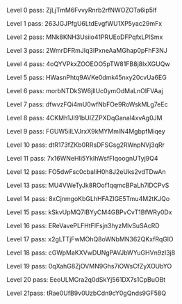 Level 0 pass: ZjLjTmM6FvvyRnrb2rfNWOZOTa6ip5If

Level 1 pass: 263JGJPfgU6LtdEvgfWU1XP5yac29mFx

Level 2 pass: MNk8KNH3Usiio41PRUEoDFPqfxLPlSmx

Level 3 pass: 2WmrDFRmJIq3IPxneAaMGhap0pFhF3NJ

Level 4 pass: 4oQYVPkxZOOEOO5pTW81FB8j8lxXGUQw

Level 5 pass: HWasnPhtq9AVKe0dmk45nxy20cvUa6EG

Level 6 pass: morbNTDkSW6jIlUc0ymOdMaLnOlFVAaj

Level 7 pass: dfwvzFQi4mU0wfNbFOe9RoWskMLg7eEc

Level 8 pass: 4CKMh1JI91bUIZZPXDqGanal4xvAg0JM

Level 9 pass: FGUW5ilLVJrxX9kMYMmlN4MgbpfMiqey

Level 10 pass: dtR173fZKb0RRsDFSGsg2RWnpNVj3qRr

Level 11 pass: 7x16WNeHIi5YkIhWsfFIqoognUTyj9Q4

Level 12 pass: FO5dwFsc0cbaIiH0h8J2eUks2vdTDwAn

Level 13 pass: MU4VWeTyJk8ROof1qqmcBPaLh7lDCPvS

Level 14 pass: 8xCjnmgoKbGLhHFAZlGE5Tmu4M2tKJQo

Level 15 pass: kSkvUpMQ7lBYyCM4GBPvCvT1BfWRy0Dx

Level 16 pass: EReVavePLFHtFlFsjn3hyzMlvSuSAcRD

Level 17 pass: x2gLTTjFwMOhQ8oWNbMN362QKxfRqGlO

Level 18 pass: cGWpMaKXVwDUNgPAVJbWYuGHVn9zl3j8

Level 19 pass: 0qXahG8ZjOVMN9Ghs7iOWsCfZyXOUbYO

Level 20 pass: EeoULMCra2q0dSkYj561DX7s1CpBuOBt

Level 21pass: tRae0UfB9v0UzbCdn9cY0gQnds9GF58Q
